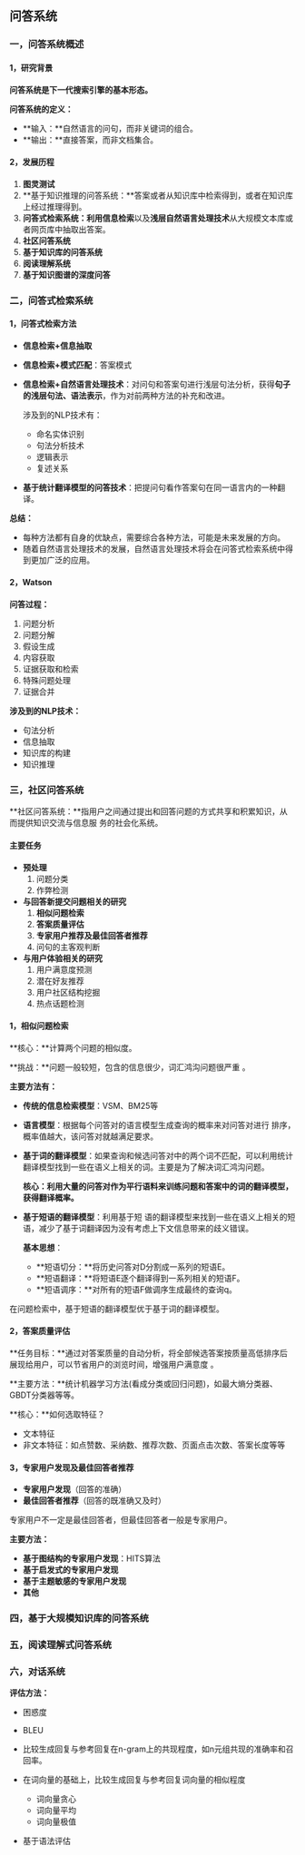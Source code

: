 ## 问答系统

### 一，问答系统概述

#### 1，研究背景

**问答系统是下一代搜索引擎的基本形态。**

**问答系统的定义：**

- **输入：**自然语言的问句，而非关键词的组合。
- **输出：**直接答案，而非文档集合。

#### 2，发展历程

1. **图灵测试**
2. **基于知识推理的问答系统：**答案或者从知识库中检索得到，或者在知识库上经过推理得到。
3. **问答式检索系统：**利用**信息检索**以及**浅层自然语言处理技术**从大规模文本库或者网页库中抽取出答案。
4. **社区问答系统**
5. **基于知识库的问答系统**
6. **阅读理解系统**
7. **基于知识图谱的深度问答**

### 二，问答式检索系统

#### 1，问答式检索方法

- **信息检索+信息抽取**

- **信息检索+模式匹配**：答案模式

- **信息检索+自然语言处理技术**：对问句和答案句进行浅层句法分析，获得**句子的浅层句法、语法表示**，作为对前两种方法的补充和改进。

  涉及到的NLP技术有：

  - 命名实体识别
  - 句法分析技术
  - 逻辑表示
  - 复述关系

- **基于统计翻译模型的问答技术**：把提问句看作答案句在同一语言内的一种翻译。

**总结：**

- 每种方法都有自身的优缺点，需要综合各种方法，可能是未来发展的方向。
- 随着自然语言处理技术的发展，自然语言处理技术将会在问答式检索系统中得到更加广泛的应用。

#### 2，Watson

**问答过程：**

1. 问题分析
2. 问题分解
3. 假设生成
4. 内容获取
5. 证据获取和检索
6. 特殊问题处理
7. 证据合并

**涉及到的NLP技术：**

- 句法分析
- 信息抽取
- 知识库的构建
- 知识推理

### 三，社区问答系统

**社区问答系统：**指用户之间通过提出和回答问题的方式共享和积累知识，从而提供知识交流与信息服 务的社会化系统。

#### 主要任务

- **预处理**
  1. 问题分类
  2. 作弊检测
- **与回答新提交问题相关的研究**
  1. **相似问题检索**
  2. **答案质量评估**
  3. **专家用户推荐及最佳回答者推荐**
  4. 问句的主客观判断
- **与用户体验相关的研究**
  1. 用户满意度预测
  2. 潜在好友推荐
  3. 用户社区结构挖掘
  4. 热点话题检测

#### 1，相似问题检索

**核心：**计算两个问题的相似度。

**挑战：**问题一般较短，包含的信息很少，词汇鸿沟问题很严重 。

**主要方法有：**

- **传统的信息检索模型**：VSM、BM25等

- **语言模型**：根据每个问答对的语言模型生成查询的概率来对问答对进行 排序，概率值越大，该问答对就越满足要求。

- **基于词的翻译模型**：如果查询和候选问答对中的两个词不匹配，可以利用统计翻译模型找到一些在语义上相关的词。主要是为了解决词汇鸿沟问题。

  **核心：利用大量的问答对作为平行语料来训练问题和答案中的词的翻译模型，获得翻译概率。**

- **基于短语的翻译模型**：利用基于短 语的翻译模型来找到一些在语义上相关的短语，减少了基于词翻译因为没有考虑上下文信息带来的歧义错误。

  **基本思想**：

  - **短语切分：**将历史问答对D分割成一系列的短语E。
  - **短语翻译：**将短语E逐个翻译得到一系列相关的短语F。
  - **短语调序：**对所有的短语F做调序生成最终的查询q。

在问题检索中，基于短语的翻译模型优于基于词的翻译模型。

#### 2，答案质量评估

**任务目标：**通过对答案质量的自动分析，将全部候选答案按质量高低排序后展现给用户，可以节省用户的浏览时间，增强用户满意度 。

**主要方法：**统计机器学习方法(看成分类或回归问题)，如最大熵分类器、GBDT分类器等等。

**核心：**如何选取特征？

- 文本特征
- 非文本特征：如点赞数、采纳数、推荐次数、页面点击次数、答案长度等等

#### 3，专家用户发现及最佳回答者推荐

- **专家用户发现**（回答的准确）
- **最佳回答者推荐**（回答的既准确又及时）

专家用户不一定是最佳回答者，但最佳回答者一般是专家用户。

**主要方法：**

- **基于图结构的专家用户发现**：HITS算法
- **基于启发式的专家用户发现**
- **基于主题敏感的专家用户发现**
- **其他**

### 四，基于大规模知识库的问答系统

### 五，阅读理解式问答系统

### 六，对话系统

**评估方法：**

- 困惑度
- BLEU

- 比较生成回复与参考回复在n-gram上的共现程度，如n元组共现的准确率和召回率。
- 在词向量的基础上，比较生成回复与参考回复词向量的相似程度
  - 词向量贪心
  - 词向量平均
  - 词向量极值
- 基于语法评估

















